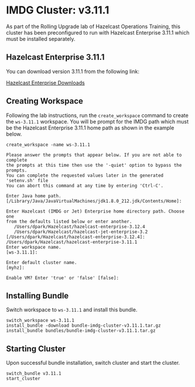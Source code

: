 # IMDG Cluster: v3.11.1

As part of the Rolling Upgrade lab of Hazelcast Operations Training, this cluster has been preconfigured to run with Hazelcast Enterprise 3.11.1 which must be installed separately.

## Hazelcast Enterprise 3.11.1

You can download version 3.11.1 from the following link:

[Hazelcast Enterprise Downloads](https://hazelcast.com/download/customer/)

## Creating Workspace

Following the lab instructions, run the `create_workspace` command to create the `ws-3.11.1` workspace. You will be prompt for the IMDG path which must be the Hazelcast Enterprise 3.11.1 home path as shown in the example below.

```console
create_workspace -name ws-3.11.1

Please answer the prompts that appear below. If you are not able to complete
the prompts at this time then use the '-quiet' option to bypass the prompts.
You can complete the requested values later in the generated 'setenv.sh' file
You can abort this command at any time by entering 'Ctrl-C'.

Enter Java home path.
[/Library/Java/JavaVirtualMachines/jdk1.8.0_212.jdk/Contents/Home]:

Enter Hazelcast (IMDG or Jet) Enterprise home directory path. Choose one
from the defaults listed below or enter another.
   /Users/dpark/Hazelcast/hazelcast-enterprise-3.12.4
   /Users/dpark/Hazelcast/hazelcast-jet-enterprise-3.2
[/Users/dpark/Hazelcast/hazelcast-enterprise-3.12.4]:
/Users/dpark/Hazelcast/hazelcast-enterprise-3.11.1
Enter workspace name.
[ws-3.11.1]:

Enter default cluster name.
[myhz]:

Enable VM? Enter 'true' or 'false' [false]: 
```


## Installing Bundle

Switch workspace to `ws-3.11.1` and install this bundle.

```console
switch_workspace ws-3.11.1
install_bundle -download bundle-imdg-cluster-v3.11.1.tar.gz
install_bundle bundles/bundle-imdg-cluster-v3.11.1.tar.gz
```

## Starting Cluster

Upon successful bundle installation, switch cluster and start the cluster.

```console
switch_bundle v3.11.1
start_cluster
```
